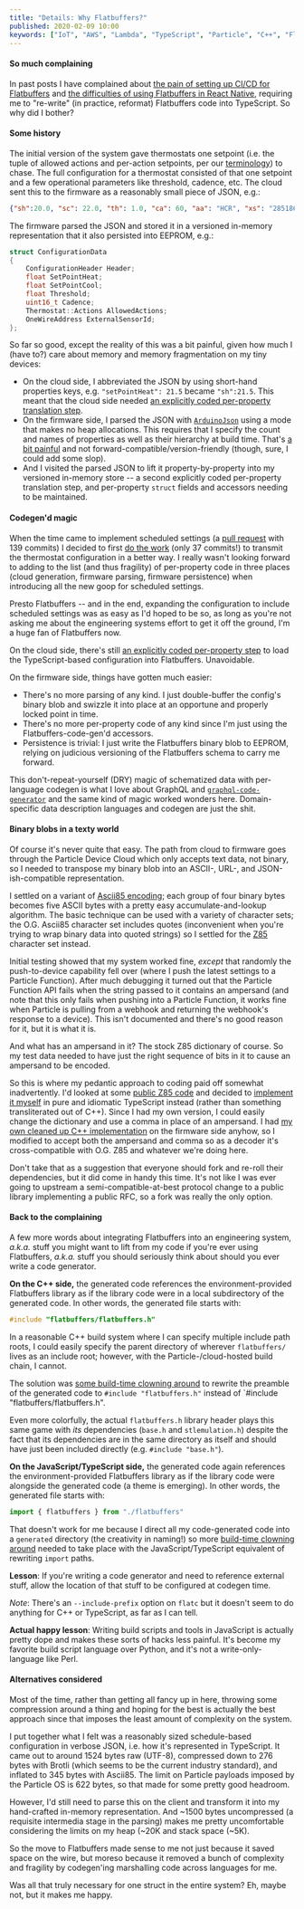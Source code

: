 ```yaml
---
title: "Details: Why Flatbuffers?"
published: 2020-02-09 10:00
keywords: ["IoT", "AWS", "Lambda", "TypeScript", "Particle", "C++", "Flatbuffers", "DRY"]
---
```


#### So much complaining

In past posts I have complained about [the pain of setting up CI/CD for Flatbuffers](/posts/warm-and-fuzzy/engineering-system/)
and [the difficulties of using Flatbuffers in React Native](/posts/warm-and-fuzzy/mobile-app/),
requiring me to "re-write" (in practice, reformat) Flatbuffers code into TypeScript.
So why did I bother?

#### Some history

The initial version of the system gave thermostats one setpoint (i.e. the tuple of allowed actions and per-action setpoints, per our [terminology](/posts/warm-and-fuzzy/terminology/))
to chase.
The full configuration for a thermostat consisted of that one setpoint and a few operational parameters like threshold, cadence, etc.
The cloud sent this to the firmware as a reasonably small piece of JSON, e.g.:

```JSON
{"sh":20.0, "sc": 22.0, "th": 1.0, "ca": 60, "aa": "HCR", "xs": "2851861f0b000033"}
```

The firmware parsed the JSON and stored it in a versioned in-memory representation that it also persisted into EEPROM, e.g.:

```cpp
struct ConfigurationData
{
    ConfigurationHeader Header;
    float SetPointHeat;
    float SetPointCool;
    float Threshold;
    uint16_t Cadence;
    Thermostat::Actions AllowedActions;
    OneWireAddress ExternalSensorId;
};
```

So far so good, except the reality of this was a bit painful, given how much I (have to?) care about memory and memory fragmentation on my tiny devices:

- On the cloud side, I abbreviated the JSON by using short-hand properties keys, e.g. `"setPointHeat": 21.5` became `"sh":21.5`.
  This meant that the cloud side needed
  [an explicitly coded per-property translation step](https://github.com/rgiese/warm-and-fuzzy/blob/054fb7f560b2c5a9dc2015811bd1569aea16e425/packages/api/src/shared/firmware/thermostatConfigurationAdapter.ts).
- On the firmware side, I parsed the JSON with [`ArduinoJson`](https://arduinojson.org/) using a mode that makes no heap allocations.
  This requires that I specify the count and names of properties as well as their hierarchy at build time.
  That's [a bit painful](https://github.com/rgiese/warm-and-fuzzy/blob/054fb7f560b2c5a9dc2015811bd1569aea16e425/firmware/thermostat/inc/Configuration.h)
  and not forward-compatible/version-friendly (though, sure, I could add some slop).
- And I visited the parsed JSON to lift it property-by-property into my versioned in-memory store --
  a second explicitly coded per-property translation step, and per-property `struct` fields and accessors needing to be maintained.

#### Codegen'd magic

When the time came to implement scheduled settings (a [pull request](https://github.com/rgiese/warm-and-fuzzy/pull/96) with 139 commits)
I decided to first [do the work](https://github.com/rgiese/warm-and-fuzzy/pull/94) (only 37 commits!) to transmit the thermostat configuration in a better way.
I really wasn't looking forward to adding to the list (and thus fragility) of per-property code in three places (cloud generation, firmware parsing, firmware persistence)
when introducing all the new goop for scheduled settings.

Presto Flatbuffers --
and in the end, expanding the configuration to include scheduled settings was as easy as I'd hoped to be so,
as long as you're not asking me about the engineering systems effort to get it off the ground, I'm a huge fan of Flatbuffers now.

On the cloud side, there's still [an explicitly coded per-property step](https://github.com/rgiese/warm-and-fuzzy/blob/master/packages/api/src/shared/firmware/thermostatConfigurationAdapter.ts)
to load the TypeScript-based configuration into Flatbuffers. Unavoidable.

On the firmware side, things have gotten much easier:

- There's no more parsing of any kind. I just double-buffer the config's binary blob and swizzle it into place at an opportune and properly locked point in time.
- There's no more per-property code of any kind since I'm just using the Flatbuffers-code-gen'd accessors.
- Persistence is trivial: I just write the Flatbuffers binary blob to EEPROM, relying on judicious versioning of the Flatbuffers schema to carry me forward.

This don't-repeat-yourself (DRY) magic of schematized data with per-language codegen is what I love about GraphQL and [`graphql-code-generator`](https://github.com/dotansimha/graphql-code-generator)
and the same kind of magic worked wonders here. Domain-specific data description languages and codegen are just the shit.

#### Binary blobs in a texty world

Of course it's never quite that easy.
The path from cloud to firmware goes through the Particle Device Cloud which only accepts text data, not binary,
so I needed to transpose my binary blob into an ASCII-, URL-, and JSON-ish-compatible representation.

I settled on a variant of [Ascii85 encoding](https://en.wikipedia.org/wiki/Ascii85); each group of four binary bytes becomes five ASCII bytes
with a pretty easy accumulate-and-lookup algorithm.
The basic technique can be used with a variety of character sets;
the O.G. Ascii85 character set includes quotes (inconvenient when you're trying to wrap binary data into quoted strings)
so I settled for the [Z85](https://rfc.zeromq.org/spec/32/) character set instead.

Initial testing showed that my system worked fine, _except_ that randomly the push-to-device capability fell over (where I push the latest settings to a Particle Function).
After much debugging it turned out that the Particle Function API fails when the string passed to it contains an ampersand
(and note that this only fails when pushing into a Particle Function, it works fine when Particle is pulling from a webhook and returning the webhook's response to a device).
This isn't documented and there's no good reason for it, but it is what it is.

And what has an ampersand in it? The stock Z85 dictionary of course. So my test data needed to have just the right sequence of bits in it to cause an ampersand to be encoded.

So this is where my pedantic approach to coding paid off somewhat inadvertently.
I'd looked at some [public Z85 code](https://github.com/msealand/z85.node/blob/master/index.js)
and decided to [implement it myself](https://github.com/rgiese/warm-and-fuzzy/blob/master/packages/api/src/shared/Z85.ts)
in pure and idiomatic TypeScript instead (rather than something transliterated out of C++).
Since I had my own version, I could easily change the dictionary and use a comma in place of an ampersand.
I had [my own cleaned up C++ implementation](https://github.com/rgiese/warm-and-fuzzy/blob/master/packages/firmware/thermostat/inc/Z85.h)
on the firmware side anyhow, so I modified to accept both the ampersand and comma so as a decoder it's cross-compatible with O.G. Z85 and whatever we're doing here.

Don't take that as a suggestion that everyone should fork and re-roll their dependencies, but it did come in handy this time.
It's not like I was ever going to upstream a semi-compatible-at-best protocol change to a public library implementing a public RFC,
so a fork was really the only option.

#### Back to the complaining

A few more words about integrating Flatbuffers into an engineering system,
_a.k.a._ stuff you might want to lift from my code if you're ever using Flatbuffers,
_a.k.a._ stuff you should seriously think about should you ever write a code generator.

**On the C++ side,** the generated code references the environment-provided Flatbuffers library
as if the library code were in a local subdirectory of the generated code.
In other words, the generated file starts with:

```cpp
#include "flatbuffers/flatbuffers.h"
```

In a reasonable C++ build system where I can specify multiple include path roots,
I could easily specify the parent directory of wherever `flatbuffers/` lives as an include root;
however, with the Particle-/cloud-hosted build chain, I cannot.

The solution was [some build-time clowning around](https://github.com/rgiese/warm-and-fuzzy/blob/master/packages/firmware/firmware-build-tool/commands/codegen.js)
to rewrite the preamble of the generated code to `#include "flatbuffers.h"` instead of `#include "flatbuffers/flatbuffers.h".

Even more colorfully, the actual `flatbuffers.h` library header plays this same game with _its_ dependencies (`base.h` and `stlemulation.h`)
despite the fact that its dependencies are in the same directory as itself and should have just been included directly (e.g. `#include "base.h"`).

**On the JavaScript/TypeScript side,** the generated code again references the environment-provided Flatbuffers library
as if the library code were alongside the generated code (a theme is emerging).
In other words, the generated file starts with:

```TypeScript
import { flatbuffers } from "./flatbuffers"
```

That doesn't work for me because I direct all my code-generated code into a `generated` directory (the creativity in naming!)
so more [build-time clowning around](https://github.com/rgiese/warm-and-fuzzy/blob/master/packages/shared/codegen-flatbuffers.js)
needed to take place with the JavaScript/TypeScript equivalent of rewriting `import` paths.

**Lesson**: If you're writing a code generator and need to reference external stuff, allow the location of that stuff to be configured at codegen time.

_Note_: There's an `--include-prefix` option on `flatc` but it doesn't seem to do anything for C++ or TypeScript, as far as I can tell.

**Actual happy lesson**: Writing build scripts and tools in JavaScript is actually pretty dope and makes these sorts of hacks less painful.
It's become my favorite build script language over Python, and it's not a write-only-language like Perl.

#### Alternatives considered

Most of the time, rather than getting all fancy up in here, throwing some compression around a thing and hoping for the best
is actually the best approach since that imposes the least amount of complexity on the system.

I put together what I felt was a reasonably sized schedule-based configuration in verbose JSON, i.e. how it's represented in TypeScript.
It came out to around 1524 bytes raw (UTF-8), compressed down to 276 bytes with Brotli (which seems to be the current industry standard),
and inflated to 345 bytes with Ascii85.
The limit on Particle payloads imposed by the Particle OS is 622 bytes, so that made for some pretty good headroom.

However, I'd still need to parse this on the client and transform it into my hand-crafted in-memory representation.
And ~1500 bytes uncompressed (a requisite intermedia stage in the parsing) makes me pretty uncomfortable considering the limits on my heap (~20K and stack space (~5K).

So the move to Flatbuffers made sense to me not just because it saved space on the wire, but moreso because it removed a bunch of complexity and fragility
by codegen'ing marshalling code across languages for me.

Was all that truly necessary for one struct in the entire system? Eh, maybe not, but it makes me happy.

